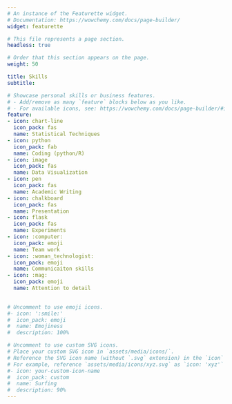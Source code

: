 ```yaml
---
# An instance of the Featurette widget.
# Documentation: https://wowchemy.com/docs/page-builder/
widget: featurette

# This file represents a page section.
headless: true

# Order that this section appears on the page.
weight: 50

title: Skills
subtitle:

# Showcase personal skills or business features.
# - Add/remove as many `feature` blocks below as you like.
# - For available icons, see: https://wowchemy.com/docs/page-builder/#icons
feature:
- icon: chart-line
  icon_pack: fas
  name: Statistical Techniques
- icon: python
  icon_pack: fab
  name: Coding (python/R)
- icon: image
  icon_pack: fas
  name: Data Visualization
- icon: pen
  icon_pack: fas
  name: Academic Writing
- icon: chalkboard
  icon_pack: fas
  name: Presentation
- icon: flask
  icon_pack: fas
  name: Experiments
- icon: :computer:
  icon_pack: emoji
  name: Team work
- icon: :woman_technologist:
  icon_pack: emoji
  name: Communicaiton skills
- icon: :mag:
  icon_pack: emoji
  name: Attention to detail
  

# Uncomment to use emoji icons.
#- icon: ':smile:'
#  icon_pack: emoji
#  name: Emojiness
#  description: 100% 

# Uncomment to use custom SVG icons.
# Place your custom SVG icon in `assets/media/icons/`.
# Reference the SVG icon name (without `.svg` extension) in the `icon` field.
# For example, reference `assets/media/icons/xyz.svg` as `icon: 'xyz'`
#- icon: your-custom-icon-name
#  icon_pack: custom
#  name: Surfing
#  description: 90%
---
```

